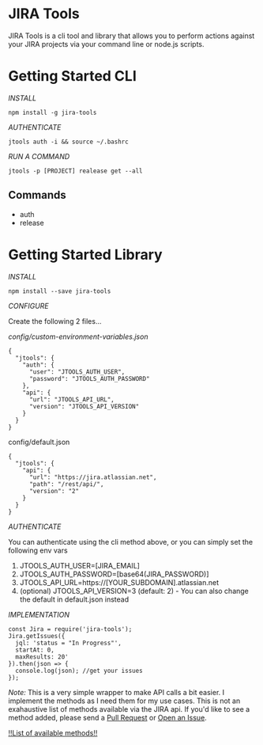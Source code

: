 # JIRA Tools

JIRA Tools is a cli tool and library that allows you to perform actions against your JIRA projects via your command line or node.js scripts.


# Getting Started CLI

*INSTALL*
```
npm install -g jira-tools
```

*AUTHENTICATE*
```
jtools auth -i && source ~/.bashrc
```

*RUN A COMMAND*
```
jtools -p [PROJECT] realease get --all
```

## Commands

- auth
- release


# Getting Started Library
*INSTALL*
```
npm install --save jira-tools
```

*CONFIGURE*

Create the following 2 files...

*config/custom-environment-variables.json*
```
{
  "jtools": {
    "auth": {
      "user": "JTOOLS_AUTH_USER",
      "password": "JTOOLS_AUTH_PASSWORD"
    },
    "api": {
      "url": "JTOOLS_API_URL",
      "version": "JTOOLS_API_VERSION"
    }
  }
}
```
config/default.json
```
{
  "jtools": {
    "api": {
      "url": "https://jira.atlassian.net",
      "path": "/rest/api/",
      "version": "2"
    }
  }
}
```

*AUTHENTICATE*

You can authenticate using the cli method above, or you can simply set the following env vars
1. JTOOLS_AUTH_USER=[JIRA_EMAIL]
2. JTOOLS_AUTH_PASSWORD=[base64(JIRA_PASSWORD)]
3. JTOOLS_API_URL=https://[YOUR_SUBDOMAIN].atlassian.net
4. (optional) JTOOLS_API_VERSION=3 (default: 2) - You can also change the default in default.json instead

*IMPLEMENTATION*
```
const Jira = require('jira-tools');
Jira.getIssues({
  jql: 'status = "In Progress"',
  startAt: 0,
  maxResults: 20'
}).then(json => {
  console.log(json); //get your issues
});
```

*Note:* This is a very simple wrapper to make API calls a bit easier. I implement the methods as I need them for my use cases. This is not an exahaustive list of methods available via the JIRA api.
If you'd like to see a method added, please send a [Pull Request](https://github.com/ericuldall/jira-tools/pulls) or [Open an Issue](https://github.com/ericuldall/jira-tools/issues).

[!!List of available methods!!](https://github.com/ericuldall/jira-tools/blob/master/utils/Jira.js)
